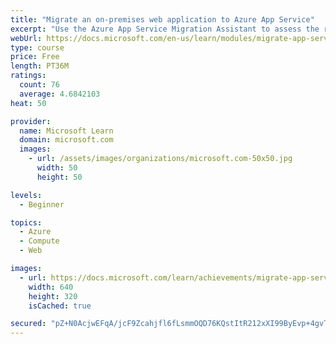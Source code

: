 ```yaml
---
title: "Migrate an on-premises web application to Azure App Service"
excerpt: "Use the Azure App Service Migration Assistant to assess the readiness of a web app to be deployed on App Service, and perform the migration."
webUrl: https://docs.microsoft.com/en-us/learn/modules/migrate-app-service-migration-assistant/
type: course
price: Free
length: PT36M
ratings:
  count: 76
  average: 4.6842103
heat: 50

provider:
  name: Microsoft Learn
  domain: microsoft.com
  images:
    - url: /assets/images/organizations/microsoft.com-50x50.jpg
      width: 50
      height: 50

levels:
  - Beginner

topics:
  - Azure
  - Compute
  - Web

images:
  - url: https://docs.microsoft.com/learn/achievements/migrate-app-service-migration-assistant-social.png
    width: 640
    height: 320
    isCached: true

secured: "pZ+N0AcjwEFqA/jcF9Zcahjfl6fLsmmOQD76KQstItR212xXI99ByEvp+4gvTJRup14QfTRZ98u4P20VdArQUkljyqdCs2d4MeTpkiXMzBSi6MLQpXKHHybNlksGWk7FLKmC6+0O2hg/MDPuGzq/IE+NPd0b+b5iWBvwIk13EqH6/Uhf5GXDYTy+Ygqh+h3gAT3FahDvU0PVtE63XJbi9RFav6H/ew2Ct5iwPfLUNl5IRDlYKNn+e0WHadNyThbZElXmN1G5Bx0DwotgnEXbAgCbC37POYnjtbBy2Dfm5WbW890TCaaDz9rrfBb6X7yhy+QvZPJyRYc/Z9CPtBWu4GSoP4eOQ2KshmE/ZwEXms2qSN/epvfXbBYf4p22tYkIbnlnDPyOoDIVJDbw8tifQ92ZqfWnekD+ca98hbXVohY=;teR+yK8I123fVAwjd2NeTw=="
---
```


